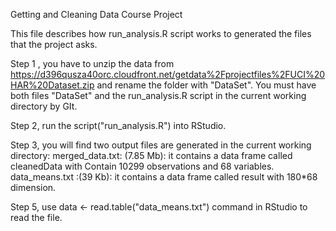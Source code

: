 Getting and Cleaning Data Course Project

This file describes how run_analysis.R script works to generated the files that the project asks.

Step 1 , you have to unzip the data from https://d396qusza40orc.cloudfront.net/getdata%2Fprojectfiles%2FUCI%20HAR%20Dataset.zip and rename the folder with "DataSet".
You must have both files "DataSet" and the run_analysis.R script in the current working directory by GIt.

Step 2, run the script("run_analysis.R") into RStudio. 

Step 3, you will find two output files are generated in the current working directory:
merged_data.txt: (7.85 Mb): it contains a data frame called cleanedData with Contain 10299 observations and 68 variables.
data_means.txt :(39 Kb): it contains a data frame called result with 180*68 dimension.

Step 5, use data <- read.table("data_means.txt") command in RStudio to read the file. 
